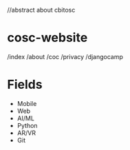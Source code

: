 //abstract about cbitosc
# cosc-website
/index
/about
/coc
/privacy
/djangocamp

# Fields
- Mobile
- Web
- AI/ML
- Python
- AR/VR
- Git
